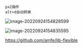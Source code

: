 ```
px2插件
alt+d自动转换
```

![image-20220924154828599](https://manv-typora.oss-cn-hangzhou.aliyuncs.com/typora-imgimage-20220924154828599.png)

![image-20220924154835595](https://manv-typora.oss-cn-hangzhou.aliyuncs.com/typora-imgimage-20220924154835595.png)

https://github.com/amfe/lib-flexible